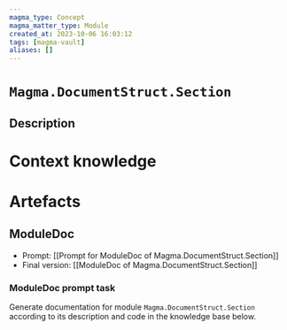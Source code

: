 ```yaml
---
magma_type: Concept
magma_matter_type: Module
created_at: 2023-10-06 16:03:12
tags: [magma-vault]
aliases: []
---
```

# `Magma.DocumentStruct.Section`

## Description

<!--
What is a `Magma.DocumentStruct.Section`?

Your knowledge about the module, i.e. facts, problems and properties etc.
-->


# Context knowledge

<!--
This section should include background knowledge needed for the model to create a proper response, i.e. information it does not know either because of the knowledge cut-off date or unpublished knowledge.

Write it down right here in a subsection or use a transclusion. If applicable, specify source information that the model can use to generate a reference in the response.
-->




# Artefacts

## ModuleDoc

- Prompt: [[Prompt for ModuleDoc of Magma.DocumentStruct.Section]]
- Final version: [[ModuleDoc of Magma.DocumentStruct.Section]]

### ModuleDoc prompt task

Generate documentation for module `Magma.DocumentStruct.Section` according to its description and code in the knowledge base below.
